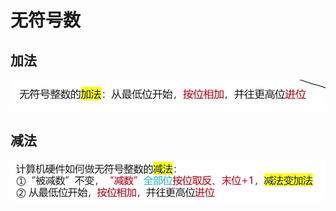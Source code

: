 
# 无符号数

## 加法
![输入图片说明](/imgs/2025-08-03/NxL1HBNzEEBbPdz4.png)

## 减法
![输入图片说明](/imgs/2025-08-03/rDO3UlEw6DqniXly.png)


<!--stackedit_data:
eyJoaXN0b3J5IjpbLTI5NzM0NDA1Miw0NDA5MDU2MTldfQ==
-->